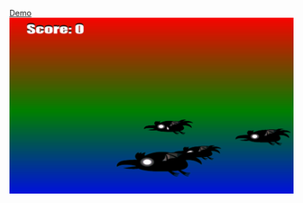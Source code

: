 [Demo](https://thomasanders.github.io/my-first-shooter/)
![Screen](https://github.com/thomasanders/my-first-shooter/blob/main/Animation-shooter.gif)
